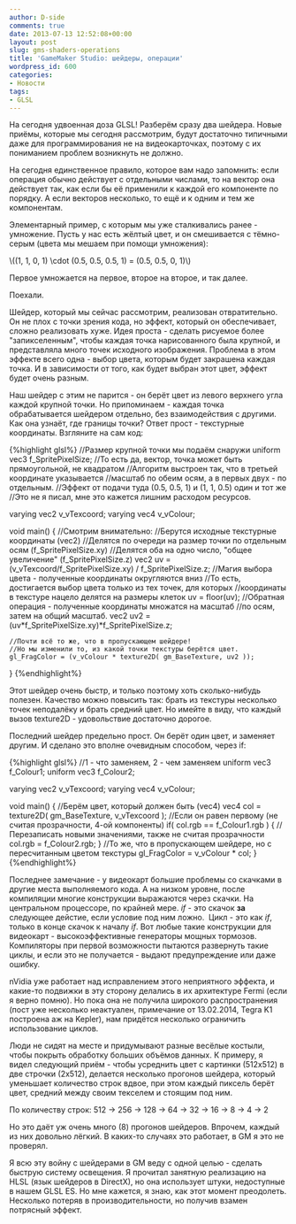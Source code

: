 ```yaml
---
author: D-side
comments: true
date: 2013-07-13 12:52:08+00:00
layout: post
slug: gms-shaders-operations
title: 'GameMaker Studio: шейдеры, операции'
wordpress_id: 600
categories:
- Новости
tags:
- GLSL
---
```


На сегодня удвоенная доза GLSL! Разберём сразу два шейдера. Новые приёмы, которые мы сегодня рассмотрим, будут достаточно типичными даже для программирования не на видеокарточках, поэтому с их пониманием проблем возникнуть не должно.

На сегодня единственное правило, которое вам надо запомнить: если операция обычно действует с отдельными числами, то на вектор она действует так, как если бы её применили к каждой его компоненте по порядку. А если векторов несколько, то ещё и к одним и тем же компонентам.

Элементарный пример, с которым мы уже сталкивались ранее - умножение. Пусть у нас есть жёлтый цвет, и он смешивается с тёмно-серым (цвета мы мешаем при помощи умножения):

\\((1, 1, 0, 1) \cdot (0.5, 0.5, 0.5, 1) = (0.5, 0.5, 0, 1)\\)

Первое умножается на первое, второе на второе, и так далее.

Поехали.

Шейдер, который мы сейчас рассмотрим, реализован отвратительно. Он не плох с точки зрения кода, но эффект, который он обеспечивает, сложно реализовать хуже. Идея проста - сделать рисуемое более "запикселенным", чтобы каждая точка нарисованного была крупной, и представляла много точек исходного изображения. Проблема в этом эффекте всего одна - выбор цвета, которым будет закрашена каждая точка. И в зависимости от того, как будет выбран этот цвет, эффект будет очень разным.

Наш шейдер с этим не парится - он берёт цвет из левого верхнего угла каждой крупной точки. Но припоминаем - каждая точка обрабатывается шейдером отдельно, без взаимодействия с другими. Как она узнаёт, где границы точки? Ответ прост - текстурные координаты. Взгляните на сам код:
    
{%highlight glsl%}
//Размер крупной точки мы подаём снаружи
uniform vec3 f_SpritePixelSize;
//То есть да, вектор, точка может быть прямоугольной, не квадратом
//Алгоритм выстроен так, что в третьей координате указывается
//масштаб по обеим осям, а в первых двух - по отдельным.
//Эффект от подачи туда (0.5, 0.5, 1) и (1, 1, 0.5) один и тот же
//Это не я писал, мне это кажется лишним расходом ресурсов.

varying vec2 v_vTexcoord;
varying vec4 v_vColour;

void main()
{
	//Смотрим внимательно:
	//Берутся исходные текстурные координаты (vec2)
	//Делятся по очереди на размер точки по отдельным осям (f_SpritePixelSize.xy)
	//Делятся оба на одно число, "общее увеличение" (f_SpritePixelSize.z)
	vec2 uv = (v_vTexcoord/f_SpritePixelSize.xy) / f_SpritePixelSize.z;
	//Магия выбора цвета - полученные координаты округляются вниз
	//То есть, достигается выбор цвета только из тех точек, для которых
	//координаты в текстуре нацело делятся на размеры клеток
	uv = floor(uv);
	//Обратная операция - полученные координаты множатся на масштаб
	//по осям, затем на общий масштаб.
	vec2 uv2 = (uv*f_SpritePixelSize.xy)*f_SpritePixelSize.z;

	//Почти всё то же, что в пропускающем шейдере!
	//Но мы изменили то, из какой точки текстуры берётся цвет.
	gl_FragColor = (v_vColour * texture2D( gm_BaseTexture, uv2 ));
}
{%endhighlight%}

Этот шейдер очень быстр, и только поэтому хоть сколько-нибудь полезен. Качество можно повысить так: брать из текстуры несколько точек неподалёку и брать средний цвет. Но имейте в виду, что каждый вызов texture2D - удовольствие достаточно дорогое.

Последний шейдер предельно прост. Он берёт один цвет, и заменяет другим. И сделано это вполне очевидным способом, через if:

{%highlight glsl%}
//1 - что заменяем, 2 - чем заменяем
uniform vec3 f_Colour1;
uniform vec3 f_Colour2;

varying vec2 v_vTexcoord;
varying vec4 v_vColour;

void main()
{
    //Берём цвет, который должен быть (vec4)
    vec4 col = texture2D( gm_BaseTexture, v_vTexcoord );
    //Если он равен первому (не считая прозрачности, 4-ой компоненты)
    if( col.rgb == f_Colour1.rgb )
    {
        //Перезаписать новыми значениями, также не считая прозрачности
        col.rgb = f_Colour2.rgb;
    }
    //То же, что в пропускающем шейдере, но с пересчитанным цветом текстуры
    gl_FragColor = v_vColour * col;
}
{%endhighlight%}

Последнее замечание - у видеокарт большие проблемы со скачками в другие места выполняемого кода. А на низком уровне, после компиляции многие конструкции выражаются через скачки. На центральном процессоре, по крайней мере. _if_ - это скачок **за** следующее дейстие, если условие под ним ложно.  Цикл - это как _if_, только в конце скачок к началу _if_. Вот любые такие конструкции для видеокарт - высокоэффективные генераторы мощных тормозов. Компиляторы при первой возможности пытаются развернуть такие циклы, и если это не получается - выдают предупреждение или даже ошибку.

nVidia уже работает над исправлением этого неприятного эффекта, и какие-то подвижки в эту сторону делались в их архитектуре Fermi (если я верно помню). Но пока она не получила широкого распространения (пост уже несколько неактуален, примечание от 13.02.2014, Tegra K1 построена аж на Kepler), нам придётся несколько ограничить использование циклов.

Люди не сидят на месте и придумывают разные весёлые костыли, чтобы покрыть обработку больших объёмов данных. К примеру, я видел следующий приём - чтобы усреднить цвет с картинки (512х512) в две строчки (2х512), делается несколько прогонов шейдера, который уменьшает количество строк вдвое, при этом каждый пиксель берёт цвет, средний между своим текселем и стоящим под ним.

По количеству строк: 512 -> 256 -> 128 -> 64 -> 32 -> 16 -> 8 -> 4 -> 2

Но это даёт уж очень много (8) прогонов шейдеров. Впрочем, каждый из них довольно лёгкий. В каких-то случаях это работает, в GM я это не проверял.

Я всю эту войну с шейдерами в GM веду с одной целью - сделать быструю систему освещения. Я прочитал занятную реализацию на HLSL (язык шейдеров в DirectX), но она использует штуки, недоступные в нашем GLSL ES. Но мне кажется, я знаю, как этот момент преодолеть. Несколько потеряв в производительности, но получив взамен потрясный эффект.
